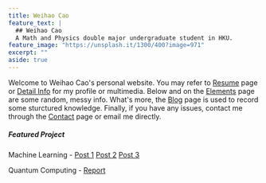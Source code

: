 ```yaml
---
title: Weihao Cao
feature_text: |
  ## Weihao Cao
  A Math and Physics double major undergraduate student in HKU.
feature_image: "https://unsplash.it/1300/400?image=971"
excerpt: ""
aside: true
---
```


Welcome to Weihao Cao's personal website. You may refer to [Resume](resume/) page or [Detail Info](https://cwhypt.wixsite.com/main) for my profile or multimedia. Below and on the [Elements](elements/) page are some random, messy info. What's more, the [Blog](blog/) page is used to record some sturctured knowledge. Finally, if you have any issues, contact me through the [Contact](contact/) page or email me directly.

##### Featured Project
Machine Learning - [Post 1](https://weihaocao.com/computer/2017/08/30/conv-net-one/) [Post 2](https://weihaocao.com/computer/2017/08/31/conv-net-two/) [Post 3](https://weihaocao.com/computer/2017/10/01/conv-net-three/)

Quantum Computing - [Report](https://weihaocao.com/assets/qc.pdf)